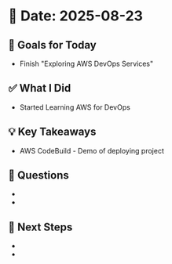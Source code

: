 # 📅 Date: 2025-08-23

## 🎯 Goals for Today

- Finish "Exploring AWS DevOps Services"

## ✅ What I Did

- Started Learning AWS for DevOps

## 💡 Key Takeaways

- AWS CodeBuild - Demo of deploying project

## 🧠 Questions

-
-

## 📌 Next Steps

-
-
